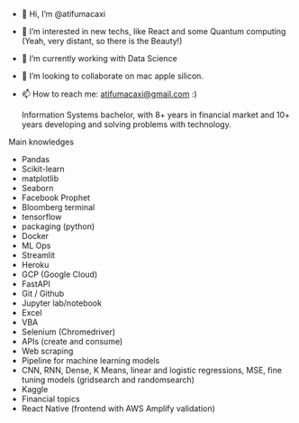 - 👋 Hi, I’m @atifumacaxi
- 👀 I’m interested in new techs, like React and some Quantum computing (Yeah, very distant, so there is the Beauty!)
- 🌱 I’m currently working with Data Science
- 💞️ I’m looking to collaborate on mac apple silicon.
- 📫 How to reach me: atifumacaxi@gmail.com :)

  Information Systems bachelor, with 8+ years in financial market and 10+ years developing and solving problems with technology.

Main knowledges
- Pandas
- Scikit-learn
- matplotlib
- Seaborn
- Facebook Prophet
- Bloomberg terminal
- tensorflow
- packaging (python)
- Docker
- ML Ops
- Streamlit
- Heroku
- GCP (Google Cloud)
- FastAPI
- Git / Github
- Jupyter lab/notebook
- Excel
- VBA
- Selenium (Chromedriver)
- APIs (create and consume)
- Web scraping
- Pipeline for machine learning models
- CNN, RNN, Dense, K Means, linear and logistic regressions, MSE, fine tuning models (gridsearch and randomsearch)
- Kaggle
- Financial topics
- React Native (frontend with AWS Amplify validation)

<!---
atifumacaxi/atifumacaxi is a ✨ special ✨ repository because its `README.md` (this file) appears on your GitHub profile.
You can click the Preview link to take a look at your changes.
--->

